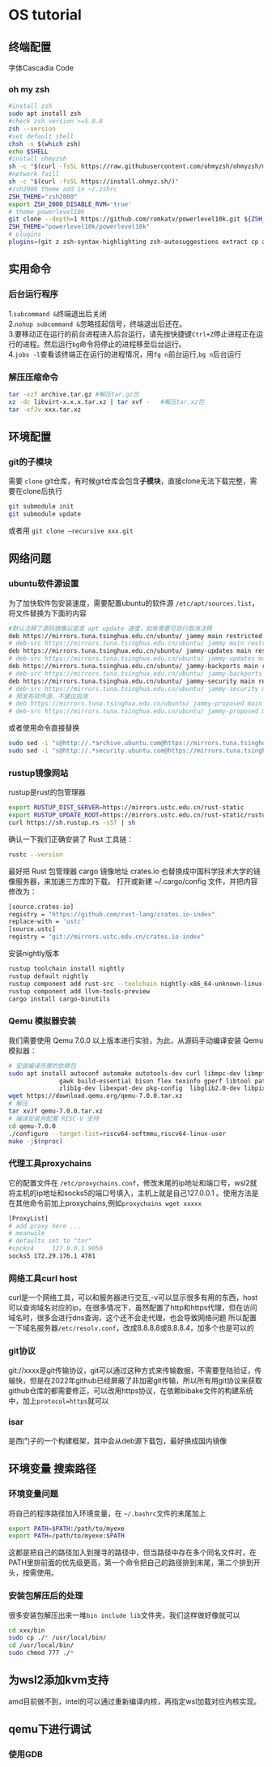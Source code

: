 # OS tutorial
## 终端配置
字体Cascadia Code
### oh my zsh
```sh
#install zsh
sudo apt install zsh
#check zsh version >=5.0.8
zsh --version
#set default shell
chsh -s $(which zsh)
echo $SHELL
#install ohmyzsh
sh -c "$(curl -fsSL https://raw.githubusercontent.com/ohmyzsh/ohmyzsh/master/tools/install.sh)"
#network faill
sh -c "$(curl -fsSL https://install.ohmyz.sh/)"
#zsh2000 theme add in ~/.zshrc
ZSH_THEME="zsh2000"
export ZSH_2000_DISABLE_RVM='true'
# theme powerlevel10k
git clone --depth=1 https://github.com/romkatv/powerlevel10k.git ${ZSH_CUSTOM:-$HOME/.oh-my-zsh/custom}/themes/powerlevel10k
ZSH_THEME="powerlevel10k/powerlevel10k"
# plugins
plugins=(git z zsh-syntax-highlighting zsh-autosuggestions extract cp aliases command-not-found compleat thefuck)
```

## 实用命令 
### 后台运行程序

1.`subcommand &`终端退出后关闭    
2.`nohup subcommand &`忽略挂起信号，终端退出后还在。   
3.要移动正在运行的前台进程进入后台运行，请先按快捷键`Ctrl+Z`停止进程正在运行的进程。然后运行`bg`命令将停止的进程移至后台运行。  
4.`jobs -l`查看该终端正在运行的进程情况，用`fg n`前台运行,`bg n`后台运行
### 解压压缩命令

```sh
tar -xzf archive.tar.gz #解压tar.gz包
xz -dc libvirt-x.x.x.tar.xz | tar xvf -   #解压tar.xz包
tar -xfJv xxx.tar.xz

```
## 环境配置
### git的子模块
需要 `clone`  git仓库，有时候git仓库会包含**子模块**，直接clone无法下载完整，需要在clone后执行  
```sh
git submodule init  
git submodule update
```
或者用 `git clone –recursive xxx.git`  


## 网络问题

### ubuntu软件源设置

为了加快软件包安装速度，需要配置ubuntu的软件源 `/etc/apt/sources.list`，将文件替换为下面的内容
```sh
#默认注释了源码镜像以提高 apt update 速度，如有需要可自行取消注释  
deb https://mirrors.tuna.tsinghua.edu.cn/ubuntu/ jammy main restricted universe multiverse  
# deb-src https://mirrors.tuna.tsinghua.edu.cn/ubuntu/ jammy main restricted universe multiverse  
deb https://mirrors.tuna.tsinghua.edu.cn/ubuntu/ jammy-updates main restricted universe multiverse  
# deb-src https://mirrors.tuna.tsinghua.edu.cn/ubuntu/ jammy-updates main restricted universe multiverse  
deb https://mirrors.tuna.tsinghua.edu.cn/ubuntu/ jammy-backports main restricted universe multiverse  
# deb-src https://mirrors.tuna.tsinghua.edu.cn/ubuntu/ jammy-backports main restricted universe multiverse  
deb https://mirrors.tuna.tsinghua.edu.cn/ubuntu/ jammy-security main restricted universe multiverse  
# deb-src https://mirrors.tuna.tsinghua.edu.cn/ubuntu/ jammy-security main restricted universe multiverse  
# 预发布软件源，不建议启用  
# deb https://mirrors.tuna.tsinghua.edu.cn/ubuntu/ jammy-proposed main restricted universe multiverse  
# deb-src https://mirrors.tuna.tsinghua.edu.cn/ubuntu/ jammy-proposed main restricted universe multiverse  
```
或者使用命令直接替换
```sh
sudo sed -i "s@http://.*archive.ubuntu.com@https://mirrors.tuna.tsinghua.edu.cn@g" /etc/apt/sources.list
sudo sed -i "s@http://.*security.ubuntu.com@https://mirrors.tuna.tsinghua.edu.cn@g" /etc/apt/sources.list
```

### rustup镜像网站
rustup是rust的包管理器
```sh
export RUSTUP_DIST_SERVER=https://mirrors.ustc.edu.cn/rust-static
export RUSTUP_UPDATE_ROOT=https://mirrors.ustc.edu.cn/rust-static/rustup
curl https://sh.rustup.rs -sSf | sh  
```
确认一下我们正确安装了 Rust 工具链：
```sh
rustc --version
```
最好把 Rust 包管理器 cargo 镜像地址 crates.io 也替换成中国科学技术大学的镜像服务器，来加速三方库的下载。 打开或新建 ~/.cargo/config 文件，并把内容修改为：
```sh
[source.crates-io]
registry = "https://github.com/rust-lang/crates.io-index"
replace-with = 'ustc'
[source.ustc]
registry = "git://mirrors.ustc.edu.cn/crates.io-index"
```
安装nightly版本
```sh
rustup toolchain install nightly
rustup default nightly
rustup component add rust-src --toolchain nightly-x86_64-unknown-linux-gnu
rustup component add llvm-tools-preview
cargo install cargo-binutils
```
### Qemu 模拟器安装
我们需要使用 Qemu 7.0.0 以上版本进行实验，为此，从源码手动编译安装 Qemu 模拟器：
```sh
# 安装编译所需的依赖包
sudo apt install autoconf automake autotools-dev curl libmpc-dev libmpfr-dev libgmp-dev \
              gawk build-essential bison flex texinfo gperf libtool patchutils bc \
              zlib1g-dev libexpat-dev pkg-config  libglib2.0-dev libpixman-1-dev git tmux python3 ninja-build
wget https://download.qemu.org/qemu-7.0.0.tar.xz
# 解压
tar xvJf qemu-7.0.0.tar.xz
# 编译安装并配置 RISC-V 支持
cd qemu-7.0.0
./configure --target-list=riscv64-softmmu,riscv64-linux-user
make -j$(nproc)
```
### 代理工具proxychains
它的配置文件在 `/etc/proxychains.conf`，修改末尾的ip地址和端口号，wsl2就将主机的ip地址和socks5的端口号填入，主机上就是自己127.0.0.1 。使用方法是在其他命令前加上proxychains,例如`proxychains wget xxxxx`
```sh
[ProxyList]
# add proxy here ...
# meanwile
# defaults set to "tor"
#socks4 	127.0.0.1 9050
socks5 172.29.176.1 4781
```
### 网络工具curl host 
curl是一个网络工具，可以和服务器进行交互,-v可以显示很多有用的东西，host可以查询域名对应的ip，在很多情况下，虽然配置了http和https代理，但在访问域名时，很多会进行dns查询，这个还不会走代理，也会导致网络问题
所以配置一下域名服务器`/etc/resolv.conf`，改成8.8.8.8或8.8.8.4，加多个也是可以的

### git协议
git://xxxx是git传输协议，git可以通过这种方式来传输数据，不需要登陆验证，传输快，但是在2022年github已经屏蔽了非加密git传输，所以所有用git协议来获取github仓库的都需要修正，可以改用https协议，在依赖bibake文件的构建系统中，加上`protocol=https`就可以

### isar
是西门子的一个构建框架，其中会从deb源下载包，最好换成国内镜像
## 环境变量 搜索路径

### 环境变量问题
将自己的程序路径加入环境变量，在 `~/.bashrc`文件的末尾加上
```sh
export PATH=$PATH:/path/to/myexe
export PATH=/path/to/myexe:$PATH
```
这都是把自己的路径加入到搜寻的路径中，但当路径中存在多个同名文件时，在PATH里排前面的优先级更高，第一个命令把自己的路径排到末尾，第二个排到开头，按需使用。
### 安装包解压后的处理
很多安装包解压出来一堆`bin include lib`文件夹，我们这样做好像就可以
```sh
cd xxx/bin
sudo cp ./* /usr/local/bin/
cd /usr/local/bin/
sudo chmod 777 ./*
```

## 为wsl2添加kvm支持
amd目前做不到，intel的可以通过重新编译内核，再指定wsl加载对应内核实现。

## qemu下进行调试
### 使用GDB

